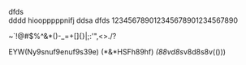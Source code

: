 


   dfds   
dddd
hioopppppnifj
 ddsa 
dfds 
123456789012345678901234567890

~`!@#$%^&*()-_=+[]{}\|;:'",<>./?

EYW(Ny9snuf9enuf9s39e)
(*&*HSFh89hf)
*(88vd8s*v8d8s8v(()))